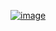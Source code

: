 ﻿[![image](https://github.com/user-attachments/assets/9e042b6e-0a57-4608-abf9-f8b26229842b)](https://www.acmicpc.net/problem/16985)